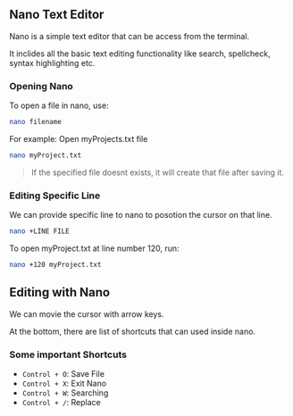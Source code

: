 ## Nano Text Editor

Nano is a simple text editor that can be access from the terminal. 

It inclides all the basic text editing functionality like search, spellcheck, syntax highlighting etc.


### Opening Nano

To open a file in nano, use:

```bash
nano filename
```

For example: Open myProjects.txt file

```bash
nano myProject.txt
```

> If the specified file doesnt exists, it will create that file after saving it.


### Editing Specific Line

We can provide specific line to nano to posotion the cursor on that line.

```bash
nano +LINE FILE
```

To open myProject.txt at line number 120, run:

```bash
nano +120 myProject.txt
```


## Editing with Nano

We can movie the cursor with arrow keys. 

At the bottom, there are list of shortcuts that can used inside nano.

### Some important Shortcuts

- `Control + O`: Save File
- `Control + X`: Exit Nano
- `Control + W`: Searching
- `Control + /`: Replace